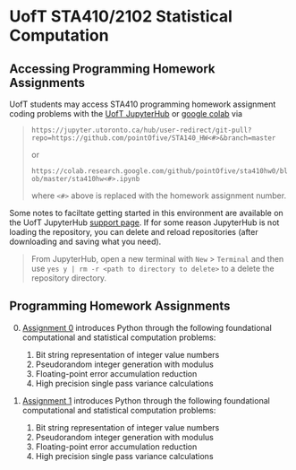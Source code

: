 # UofT STA410/2102 Statistical Computation

## Accessing Programming Homework Assignments

UofT students may access STA410 programming homework assignment coding problems with the [UofT JupyterHub](https://jupyter.utoronto.ca)
or [google colab](http://colab.research.google.com) via

> `https://jupyter.utoronto.ca/hub/user-redirect/git-pull?repo=https://github.com/pointOfive/STA140_HW<#>&branch=master`
> 
> or
>
> `https://colab.research.google.com/github/pointOfive/sta410hw0/blob/master/sta410hw<#>.ipynb`
>
> where `<#>` above is replaced with the homework assignment number. 

Some notes to faciltate getting started in this environment are available on the UofT JupyterHub [support page](https://act.utoronto.ca/jupyterhub-support/).
If for some reason JupyterHub is not loading the repository, you can delete and reload repositories (after downloading and saving what you need).
> From JupyterHub, open a new terminal with `New` > `Terminal` and then use `yes y | rm -r <path to directory to delete>` to a delete the repository directory.


## Programming Homework Assignments

0. [Assignment 0](https://github.com/pointOfive/sta410hw0#uoft-sta4102102-statistical-computation) introduces Python through the following foundational computational and statistical computation problems:

    1. Bit string representation of integer value numbers
    2. Pseudorandom integer generation with modulus
    3. Floating-point error accumulation reduction
    4. High precision single pass variance calculations

1. [Assignment 1](https://github.com/pointOfive/sta410hw1#uoft-sta4102102-statistical-computation) introduces Python through the following foundational computational and statistical computation problems:

    1. Bit string representation of integer value numbers
    2. Pseudorandom integer generation with modulus
    3. Floating-point error accumulation reduction
    4. High precision single pass variance calculations

